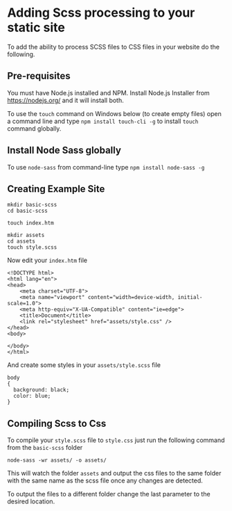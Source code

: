 # Adding Scss processing to your static site

To add the ability to process SCSS files to CSS files in your website do the following. 

## Pre-requisites

You must have Node.js installed and NPM. Install Node.js Installer from https://nodejs.org/ and it will install both.

To use the `touch` command on Windows below (to create empty files) open a command line and type `npm install touch-cli -g` to install `touch` command globally.

## Install Node Sass globally

To use `node-sass` from command-line type `npm install node-sass -g`

## Creating Example Site

```
mkdir basic-scss
cd basic-scss

touch index.htm

mkdir assets
cd assets
touch style.scss
```

Now edit your `index.htm` file

```
<!DOCTYPE html>
<html lang="en">
<head>
    <meta charset="UTF-8">
    <meta name="viewport" content="width=device-width, initial-scale=1.0">
    <meta http-equiv="X-UA-Compatible" content="ie=edge">
    <title>Document</title>
    <link rel="stylesheet" href="assets/style.css" />
</head>
<body>
    
</body>
</html>
```

And create some styles in your `assets/style.scss` file

```
body
{
  background: black;
  color: blue;
}
```

## Compiling Scss to Css

To compile your `style.scss` file to `style.css` just run the following command from the `basic-scss` folder

```
node-sass -wr assets/ -o assets/
```

This will watch the folder `assets` and output the css files to the same folder with the same name as the scss file once any changes are detected.

To output the files to a different folder change the last parameter to the desired location.

